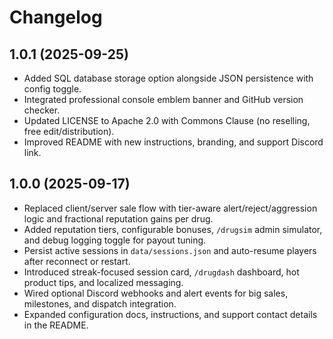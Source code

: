# Changelog

## 1.0.1 (2025-09-25)
- Added SQL database storage option alongside JSON persistence with config toggle.
- Integrated professional console emblem banner and GitHub version checker.
- Updated LICENSE to Apache 2.0 with Commons Clause (no reselling, free edit/distribution).
- Improved README with new instructions, branding, and support Discord link.

## 1.0.0 (2025-09-17)
- Replaced client/server sale flow with tier-aware alert/reject/aggression logic and fractional reputation gains per drug.
- Added reputation tiers, configurable bonuses, `/drugsim` admin simulator, and debug logging toggle for payout tuning.
- Persist active sessions in `data/sessions.json` and auto-resume players after reconnect or restart.
- Introduced streak-focused session card, `/drugdash` dashboard, hot product tips, and localized messaging.
- Wired optional Discord webhooks and alert events for big sales, milestones, and dispatch integration.
- Expanded configuration docs, instructions, and support contact details in the README.
